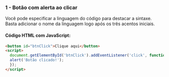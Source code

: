 ### 1 - Botão com alerta ao clicar

Você pode especificar a linguagem do código para destacar a sintaxe. Basta adicionar o nome da linguagem logo após os três acentos iniciais.

#### Código HTML com JavaScript:

```markdown
<button id="btnClick">Clique aqui</button>
<script>
  document.getElementById('btnClick').addEventListener('click', function() {
  alert('Botão clicado!');
  });
</script>
